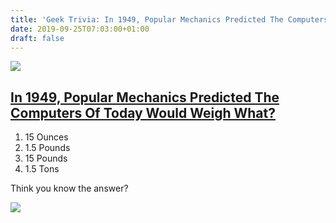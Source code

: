 ```yaml
---
title: 'Geek Trivia: In 1949, Popular Mechanics Predicted The Computers Of Today Would Weigh What?'
date: 2019-09-25T07:03:00+01:00
draft: false
---
```


![](https://www.howtogeek.com/wp-content/uploads/gg/up/sshot542ef4d2a58a8.png)

[In 1949, Popular Mechanics Predicted The Computers Of Today Would Weigh What?](https://www.howtogeek.com/trivia/in-1949-popular-mechanics-predicted-the-computers-of-today-would-weigh-what/)
----------------------------------------------------------------------------------------------------------------------------------------------------------------------------------------------

1.  15 Ounces
2.  1.5 Pounds
3.  15 Pounds
4.  1.5 Tons

Think you know the answer?

_[![](https://www.howtogeek.com/geekers/up/readmore-button.png)](https://www.howtogeek.com/trivia/in-1949-popular-mechanics-predicted-the-computers-of-today-would-weigh-what/)_